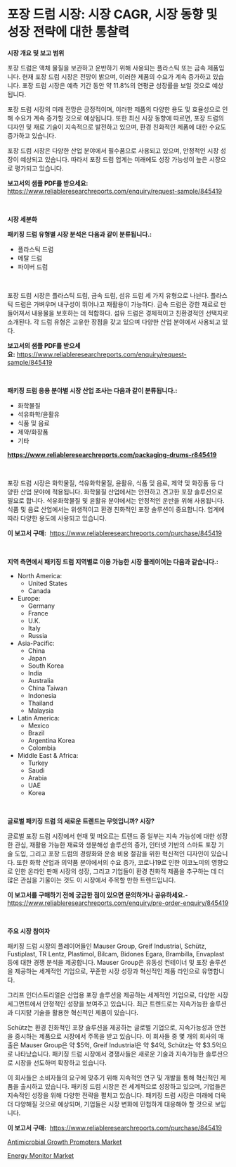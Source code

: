 <p><h1>포장 드럼 시장: 시장 CAGR, 시장 동향 및 성장 전략에 대한 통찰력</h1></p><p><strong>시장 개요 및 보고 범위</strong></p>
<p><p>포장 드럼은 액체 물질을 보관하고 운반하기 위해 사용되는 플라스틱 또는 금속 제품입니다. 현재 포장 드럼 시장은 전망이 밝으며, 이러한 제품의 수요가 계속 증가하고 있습니다. 포장 드럼 시장은 예측 기간 동안 약 11.8%의 연평균 성장률을 보일 것으로 예상됩니다.</p><p>포장 드럼 시장의 미래 전망은 긍정적이며, 이러한 제품의 다양한 용도 및 효율성으로 인해 수요가 계속 증가할 것으로 예상됩니다. 또한 최신 시장 동향에 따르면, 포장 드럼의 디자인 및 재료 기술이 지속적으로 발전하고 있으며, 환경 친화적인 제품에 대한 수요도 증가하고 있습니다.</p><p>포장 드럼 시장은 다양한 산업 분야에서 필수품으로 사용되고 있으며, 안정적인 시장 성장이 예상되고 있습니다. 따라서 포장 드럼 업계는 미래에도 성장 가능성이 높은 시장으로 평가되고 있습니다.</p></p>
<p><strong>보고서의 샘플 PDF를 받으세요:</strong> <a href="https://www.reliableresearchreports.com/enquiry/request-sample/845419">https://www.reliableresearchreports.com/enquiry/request-sample/845419</a></p>
<p>&nbsp;</p>
<p><strong>시장 세분화</strong></p>
<p><strong>패키징 드럼 유형별 시장 분석은 다음과 같이 분류됩니다.:</strong></p>
<p><ul><li>플라스틱 드럼</li><li>메탈 드럼</li><li>파이버 드럼</li></ul></p>
<p>&nbsp;</p>
<p><p>포장 드럼 시장은 플라스틱 드럼, 금속 드럼, 섬유 드럼 세 가지 유형으로 나뉜다. 플라스틱 드럼은 가벼우며 내구성이 뛰어나고 재활용이 가능하다. 금속 드럼은 강한 재료로 만들어져서 내용물을 보호하는 데 적합하다. 섬유 드럼은 경제적이고 친환경적인 선택지로 소개된다. 각 드럼 유형은 고유한 장점을 갖고 있으며 다양한 산업 분야에서 사용되고 있다.</p></p>
<p><strong>보고서의 샘플 PDF를 받으세요:</strong>&nbsp;<a href="https://www.reliableresearchreports.com/enquiry/request-sample/845419">https://www.reliableresearchreports.com/enquiry/request-sample/845419</a></p>
<p>&nbsp;</p>
<p><strong> 패키징 드럼 응용 분야별 시장 산업 조사는 다음과 같이 분류됩니다.:</strong></p>
<p><ul><li>화학물질</li><li>석유화학/윤활유</li><li>식품 및 음료</li><li>제약/화장품</li><li>기타</li></ul></p>
<p><strong><a href="https://www.reliableresearchreports.com/packaging-drums-r845419">https://www.reliableresearchreports.com/packaging-drums-r845419</a></strong></p>
<p>&nbsp;</p>
<p><p>포장 드럼 시장은 화학물질, 석유화학물질, 윤활유, 식품 및 음료, 제약 및 화장품 등 다양한 산업 분야에 적용됩니다. 화학물질 산업에서는 안전하고 견고한 포장 솔루션으로 필요로 합니다. 석유화학물질 및 윤활유 분야에서는 안정적인 운반을 위해 사용됩니다. 식품 및 음료 산업에서는 위생적이고 환경 친화적인 포장 솔루션이 중요합니다. 업계에 따라 다양한 용도에 사용되고 있습니다.</p></p>
<p><strong>이 보고서 구매:</strong>&nbsp; <a href="https://www.reliableresearchreports.com/purchase/845419">https://www.reliableresearchreports.com/purchase/845419</a></p>
<p>&nbsp;</p>
<p><strong>지역 측면에서 패키징 드럼 지역별로 이용 가능한 시장 플레이어는 다음과 같습니다.:</strong></p>
<p><ul>
    <li>
        North America:
        <ul>
            <li>United States</li>
            <li>Canada</li>
        </ul>
    </li>
    <li>
        Europe:
        <ul>
            <li>Germany</li>
            <li>France</li>
            <li>U.K.</li>
            <li>Italy</li>
            <li>Russia</li>
        </ul>
    </li>
    <li>
        Asia-Pacific:
        <ul>
            <li>China</li>
            <li>Japan</li>
            <li>South Korea</li>
            <li>India</li>
            <li>Australia</li>
            <li>China Taiwan</li>
            <li>Indonesia</li>
            <li>Thailand</li>
            <li>Malaysia</li>
        </ul>
    </li>
    <li>
        Latin America:
        <ul>
            <li>Mexico</li>
            <li>Brazil</li>
            <li>Argentina Korea</li>
            <li>Colombia</li>
        </ul>
    </li>
    <li>
        Middle East & Africa:
        <ul>
            <li>Turkey</li>
            <li>Saudi</li>
            <li>Arabia</li>
            <li>UAE</li>
            <li>Korea</li>
        </ul>
    </li>
    </ul></p>
<p>&nbsp;</p>
<p><strong>글로벌 패키징 드럼 의 새로운 트렌드는 무엇입니까? 시장?</strong></p>
<p><p>글로벌 포장 드럼 시장에서 현재 및 떠오르는 트렌드 중 일부는 지속 가능성에 대한 성장한 관심, 재활용 가능한 재료와 생분해성 솔루션의 증가, 인터넷 기반의 스마트 포장 기술 도입, 그리고 포장 드럼의 경량화와 운송 비용 절감을 위한 혁신적인 디자인이 있습니다. 또한 화학 산업과 의약품 분야에서의 수요 증가, 코로나19로 인한 이코노미의 영향으로 인한 온라인 판매 시장의 성장, 그리고 기업들이 환경 친화적 제품을 추구하는 데 더 많은 관심을 기울이는 것도 이 시장에서 주목할 만한 트렌드입니다.</p></p>
<p><strong>이 보고서를 구매하기 전에 궁금한 점이 있으면 문의하거나 공유하세요.</strong>- <a href="https://www.reliableresearchreports.com/enquiry/pre-order-enquiry/845419">https://www.reliableresearchreports.com/enquiry/pre-order-enquiry/845419</a></p>
<p>&nbsp;</p>
<p><strong>주요 시장 참여자</strong></p>
<p><p>패키징 드럼 시장의 플레이어들인 Mauser Group, Greif Industrial, Schütz, Fustiplast, TR Lentz, Plastimol, Bilcam, Bidones Egara, Brambilla, Envaplast 등에 대한 경쟁 분석을 제공합니다. Mauser Group은 유동성 컨테이너 및 포장 솔루션을 제공하는 세계적인 기업으로, 꾸준한 시장 성장과 혁신적인 제품 라인으로 유명합니다. </p><p>그리프 인더스트리얼은 산업용 포장 솔루션을 제공하는 세계적인 기업으로, 다양한 시장 세그먼트에서 안정적인 성장을 보여주고 있습니다. 최근 트렌드로는 지속가능한 솔루션과 디지턄 기술을 활용한 혁신적인 제품이 있습니다. </p><p>Schütz는 환경 친화적인 포장 솔루션을 제공하는 글로벌 기업으로, 지속가능성과 안전을 중시하는 제품으로 시장에서 주목을 받고 있습니다. 이 회사들 중 몇 개의 회사의 매출은 Mauser Group은 약 $5억, Greif Industrial은 약 $4억, Schütz는 약 $3.5억으로 나타났습니다. 패키징 드럼 시장에서 경쟁사들은 새로운 기술과 지속가능한 솔루션으로 시장을 선도하며 확장하고 있습니다.</p><p>이 회사들은 소비자들의 요구에 맞추기 위해 지속적인 연구 및 개발을 통해 혁신적인 제품을 출시하고 있습니다. 패키징 드럼 시장은 전 세계적으로 성장하고 있으며, 기업들은 지속적인 성장을 위해 다양한 전략을 펼치고 있습니다. 패키징 드럼 시장은 미래에 더욱 더 다양해질 것으로 예상되며, 기업들은 시장 변화에 민첩하게 대응해야 할 것으로 보입니다.</p></p>
<p><strong>이 보고서 구매:</strong>&nbsp;&nbsp;<a href="https://www.reliableresearchreports.com/purchase/845419">https://www.reliableresearchreports.com/purchase/845419</a></p>
<p><p><a href="https://simplistic-meeting-7ee.notion.site/Antimicrobial-Growth-Promoters-Market-Insights-Market-Players-and-Forecast-Till-2031-61597af0f0624193914109a9b1c0c9b0">Antimicrobial Growth Promoters Market</a></p><p><a href="https://github.com/Sinjinluong3e0awx2m195k76/Market-Research-Report-List-2/blob/main/energy-monitor-market.md">Energy Monitor Market</a></p></p>